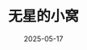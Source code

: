 ---
title: "无星的小窝"
date: "2025-05-17"
externalUrl: "https://blog.xingxiaowu.cn/"
summary: "无星"
weight: 94
showReadingTime: false
_build:
  render: "false"
  list: "local"
---